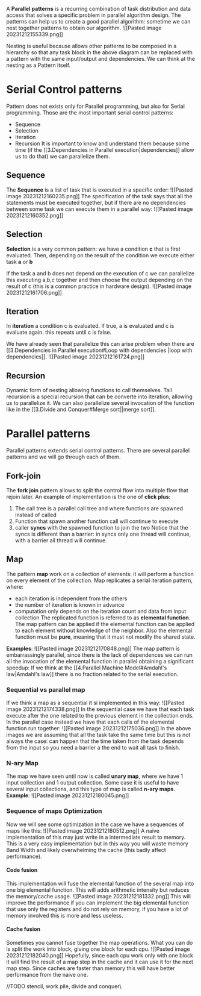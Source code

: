 A **Parallel patterns** is a recurring combination of task distribution and data access that solves a specific problem in parallel algorithm design. 
The patterns can help us to create a good parallel algorithm: sometime we can nest together patterns to obtain our algorithm.
![[Pasted image 20231212155339.png]]

Nesting is useful because allows other patterns to be composed
in a hierarchy so that any task block in the above diagram can be replaced with a pattern with the same input/output and dependencies.
We can think at the nesting as a Pattern itself.
# Serial Control patterns
Pattern does not exists only for Parallel programming, but also for Serial programming.
Those are the most important serial control patterns:
- Sequence
- Selection
- Iteration
- Recursion
It is important to know and understand them because some time (if the [[3.Dependencies in Parallel execution|dependencies]] allow us to do that) we can parallelize them.
## Sequence 
The **Sequence** is a list of task that is executed in a specific order:
![[Pasted image 20231212160235.png]]
The specification of the task says that all the statements must be executed together, but if there are no dependencies between some task we can execute them in a parallel way:
![[Pasted image 20231212160352.png]]
## Selection
**Selection** is a very common pattern: we have a condition **c** that is first evaluated. Then, depending on the result of the condition we execute either task **a** or **b**

If the task a and b does not depend on the execution of c we can parallelize this executing a,b,c together and then choose the output depending on the result of c (this is a common practice in hardware design).
![[Pasted image 20231212161706.png]]

## Iteration
In **iteration** a condition c is evaluated. If true, a is evaluated and c is evaluate again. this repeats until c is false.

We have already seen that parallelize this can arise problem when there are [[3.Dependencies in Parallel execution#Loop with dependencies |loop with dependencies]].
![[Pasted image 20231212161724.png]]

## Recursion
Dynamic form of nesting allowing functions to call themselves.
Tail recursion is a special recursion that can be converte into iteration, allowing us to parallelize it.
We can also parallelize several invocation of the function like in the [[3.Divide and Conquer#Merge sort||merge sort]].


# Parallel patterns
Parallel patterns extends serial control patterns. There are several parallel patterns and we will go through each of them.

## Fork-join
The **fork join** pattern allows to split the control flow into multiple flow that rejoin later.
An example of implementation is the one of **click plus**:
1. The call tree is a parallel call tree and where functions are spawned instead of called
2. Function that spawn another function call will continue to execute
3. caller **syncs** with the spawned function to join the two
Notice that the syncs is different than a barrier: in syncs only one thread will continue, with a barrier all thread will continue.

## Map
The pattern **map** work on a collection of elements: it will perform a function on every element of the collection.
Map replicates a serial iteration pattern, where:
- each iteration is independent from the others
- the number of iteration is known in advance 
- computation only depends on the iteration count and data from input collection
The replicated function is referred to as **elemental function**.
The map pattern can be applied if the elemental function can be applied to each element without knowledge of the neighbor.
Also the elemental function must be **pure**, meaning that it must not modify the shared state.

**Examples**:
![[Pasted image 20231212170848.png]]
The map pattern is embarrassingly parallel, since there is the lack of dependences we can run all the invocation of the elemental function in parallel obtaining a significant speedup:
If we think at the [[4.Parallel Machine Model#Amdahl's law|Amdahl's law]] there is no fraction related to the serial execution. 

### Sequential vs parallel map
If we think a map as a sequential it si implemented in this way:
![[Pasted image 20231212174338.png]]
In the sequential case we have that each task execute after the one related to the previous element in the collection ends.
In the parallel case instead we have that each calls of the elemental function run together:
![[Pasted image 20231212175036.png]]
In the above images we are assuming that all the task take the same time but this is not always the case: can happen that the time taken from the task depends from the input so you need a barrier a the end to wait all task to finish.

### N-ary Map
The map we have seen until now is called **unary map**, where we have 1 input collection and 1 output collection.
Some case it is useful to have several input collections, and this type of map is called **n-ary maps**.
**Example**:
![[Pasted image 20231212180045.png]]

### Sequence of maps Optimization
Now we will see some optimization in the case we have a sequences of maps like this:
![[Pasted image 20231212180512.png]]
A naive implementation of this may just write in a intermediate result to memory. This is a very easy implementation but in this way you will waste memory Band Width  and likely overwhelming the cache (this badly affect performance).

#### Code fusion
This implementation will fuse the elemental function of the several map into one big elemental function. This will adds arithmetic intensity but reduces the memory/cache usage. 
![[Pasted image 20231212181332.png]]
This will improve the performance if you can implement the big elemental function that use only the registers and do not rely on memory, if you have a lot of memory involved this is more and less useless.
#### Cache fusion
Sometimes you cannot fuse together the map operations. What you can do is split the work into block, giving one block for each cpu.
![[Pasted image 20231212182040.png]]
Hopefully, since each cpu work only with one block it will find the result of a map step in the cache and it can use it for the next map step.
Since caches are faster than memory this will have better performance from the naive one.

//TODO stencil, work pile, divide and conquer\

